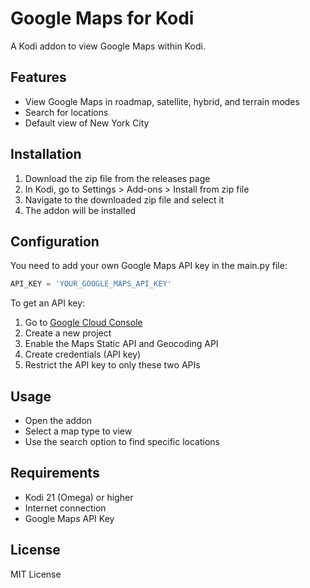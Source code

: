 # Google Maps for Kodi

A Kodi addon to view Google Maps within Kodi.

## Features
- View Google Maps in roadmap, satellite, hybrid, and terrain modes
- Search for locations
- Default view of New York City

## Installation
1. Download the zip file from the releases page
2. In Kodi, go to Settings > Add-ons > Install from zip file
3. Navigate to the downloaded zip file and select it
4. The addon will be installed

## Configuration
You need to add your own Google Maps API key in the main.py file:

```python
API_KEY = 'YOUR_GOOGLE_MAPS_API_KEY'
```

To get an API key:
1. Go to [Google Cloud Console](https://console.cloud.google.com/)
2. Create a new project
3. Enable the Maps Static API and Geocoding API
4. Create credentials (API key)
5. Restrict the API key to only these two APIs

## Usage
- Open the addon
- Select a map type to view
- Use the search option to find specific locations

## Requirements
- Kodi 21 (Omega) or higher
- Internet connection
- Google Maps API Key

## License
MIT License